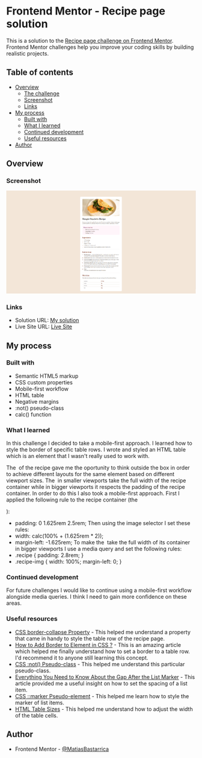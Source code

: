 # Frontend Mentor - Recipe page solution

This is a solution to the [Recipe page challenge on Frontend Mentor](https://www.frontendmentor.io/challenges/recipe-page-KiTsR8QQKm). Frontend Mentor challenges help you improve your coding skills by building realistic projects.

## Table of contents

- [Overview](#overview)
  - [The challenge](#the-challenge)
  - [Screenshot](#screenshot)
  - [Links](#links)
- [My process](#my-process)
  - [Built with](#built-with)
  - [What I learned](#what-i-learned)
  - [Continued development](#continued-development)
  - [Useful resources](#useful-resources)
- [Author](#author)

## Overview

### Screenshot

![](./screenshot.png)

### Links

- Solution URL: [My solution](https://www.frontendmentor.io/solutions/mobile-first-recipe-page-main-_kd20pRFS6)
- Live Site URL: [Live Site](https://matiasbastarrica.github.io/reicpe-page-main/)

## My process

### Built with

- Semantic HTML5 markup
- CSS custom properties
- Mobile-first workflow
- HTML table
- Negative margins
- :not() pseudo-class
- calc() function

### What I learned

In this challenge I decided to take a mobile-first approach.
I learned how to style the border of specific table rows.
I wrote and styled an HTML table which is an element that I wasn't really used to work with.

The <img> of the recipe gave me the oportunity to think outside the box in order to achieve different layouts for the same element based on different viewport sizes.
The <img> in smaller viewports take the full width of the recipe container while in bigger viewports it respects the padding of the recipe container.
In order to do this I also took a mobile-first approach. First I applied the following rule to the recipe container (the <article class="recipe">):

- padding: 0 1.625rem 2.5rem;
  Then using the image selector I set these rules:
- width: calc(100% + (1.625rem \* 2));
- margin-left: -1.625rem;
  To make the <img> take the full width of its container in bigger viewports I use a media query and set the following rules:
- .recipe {
  padding: 2.8rem;
  }
- .recipe-img {
  width: 100%;
  margin-left: 0;
  }

### Continued development

For future challenges I would like to continue using a mobile-first workflow alongside media queries. I think I need to gain more confidence on these areas.

### Useful resources

- [CSS border-collapse Property](https://www.w3schools.com/cssref/pr_border-collapse.php) - This helped me understand a property that came in handy to style the table row of the recipe page.
- [How to Add Border to <tr> Element in CSS ?](https://www.geeksforgeeks.org/how-to-add-border-to-tr-element-in-css/) - This is an amazing article which helped me finally understand how to set a border to a table row. I'd recommend it to anyone still learning this concept.
- [CSS :not() Pseudo-class](https://www.w3schools.com/cssref/sel_not.php) - This helped me understand this particular pseudo-class.
- [Everything You Need to Know About the Gap After the List Marker](https://css-tricks.com/everything-you-need-to-know-about-the-gap-after-the-list-marker/) - This article provided me a useful insight on how to set the spacing of a list item.
- [CSS ::marker Pseudo-element](https://www.w3schools.com/cssref/sel_marker.php#gsc.tab=0) - This helped me learn how to style the marker of list items.
- [HTML Table Sizes](https://www.w3schools.com/html/html_table_sizes.asp) - This helped me understand how to adjust the width of the table cells.

## Author

- Frontend Mentor - [@MatiasBastarrica](https://www.frontendmentor.io/profile/MatiasBastarrica)
